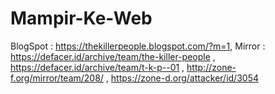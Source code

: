 # Mampir-Ke-Web
BlogSpot : https://thekillerpeople.blogspot.com/?m=1, Mirror : https://defacer.id/archive/team/the-killer-people , https://defacer.id/archive/team/t-k-p--01 , http://zone-f.org/mirror/team/208/ , https://zone-d.org/attacker/id/3054
